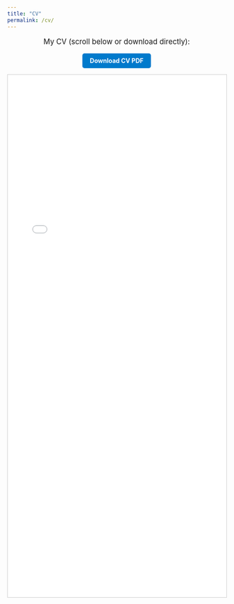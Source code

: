 ```yaml
---
title: "CV"
permalink: /cv/
---
```


<p style="text-align:center; font-size: 1.2em; margin-bottom: 1em;">
My CV (scroll below or download directly):
</p>

<!-- Download button -->
<div style="text-align:center; margin-bottom: 1em;">
  <a href="/files/Pulliam_CV_5_15_2025.pdf" target="_blank" rel="noopener noreferrer"
     style="display:inline-block; background-color:#007acc; color:white; padding:0.6em 1.2em; 
            border-radius:5px; text-decoration:none; font-weight:bold;">
    Download CV PDF
  </a>
</div>

<!-- Embedded PDF -->
<div style="width:100%; max-width:100%; border:1px solid #ccc;">
  <iframe src="/files/Pulliam_CV_5_15_2025.pdf" 
          style="width:100%; height:1200px;" 
          frameborder="0" scrolling="auto">
    This browser does not support PDFs. Please <a href="/files/Pulliam_CV_5_15_2025.pdf">download the PDF</a>.
  </iframe>
</div>
